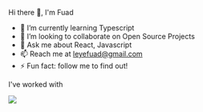  Hi there 👋, I'm Fuad
 
- 🌱 I’m currently learning Typescript
- 👯 I’m looking to collaborate on Open Source Projects
- 💬 Ask me about React, Javascript
- 📫 Reach me at leyefuad@gmail.com
- ⚡ Fun fact: follow me to find out!

I've worked with
<p>
 <img src="https://img.shields.io/badge/BadgeText-ColourCode?logo=SimpleIconName&logoColor=ColorName&style=ShieldStyle" />
</p>
